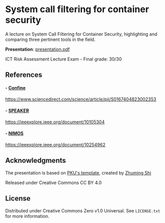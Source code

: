 # System call filtering for container security

A lecture on System Call Filtering for Container Security, highlighting and comparing three pertinent tools in the field.

**Presentation**: [presentation.pdf](presentation.pdf)

ICT Risk Assessment Lecture Exam - Final grade: 30/30

## References

#### - [Confine](https://github.com/shamedgh/confine)
https://www.sciencedirect.com/science/article/pii/S0167404823002353

#### - [SPEAKER](https://github.com/YunlongXing/SPEAKER)
https://ieeexplore.ieee.org/document/10105304

#### - [NIMOS](https://github.com/sominsong/NIMOS)
https://ieeexplore.ieee.org/document/10254962

## Acknowledgments

The presentation is based on [PKU's template](https://www.overleaf.com/latex/templates/bei-da-zhong-wen-mo-ban-pku-beamer-template/kfxpbtzrqhrn), created by [Zhuming Shi](https://shizhuming.github.io)

Released under Creative Commons CC BY 4.0

## License

Distributed under Creative Commons Zero v1.0 Universal. See `LICENSE.txt` for more information.
